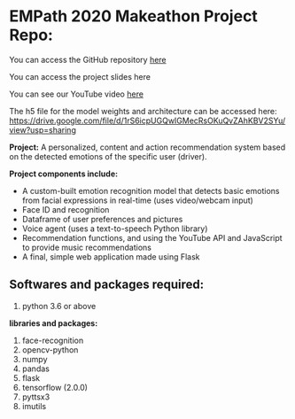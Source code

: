 # EMPath 2020 Makeathon Project Repo:

You can access the GitHub repository [here](https://github.com/kim1339/sensus)

You can access the project slides here

You can see our YouTube video [here](https://www.youtube.com/watch?v=F5t9dTnxBsc&feature=youtu.be)

The h5 file for the model weights and architecture can be accessed here: https://drive.google.com/file/d/1rS6icpUGQwIGMecRsOKuQvZAhKBV2SYu/view?usp=sharing

**Project:** A personalized, content and action recommendation system based on the detected emotions of the specific user (driver). 

**Project components include:**
- A custom-built emotion recognition model that detects basic emotions from facial expressions in real-time (uses video/webcam input)
- Face ID and recognition
- Dataframe of user preferences and pictures
- Voice agent (uses a text-to-speech Python library)
- Recommendation functions, and using the YouTube API and JavaScript to provide music recommendations
- A final, simple web application made using Flask

## Softwares and packages required:

1. python 3.6 or above

**libraries and packages:**
1. face-recognition
2. opencv-python
3. numpy
4. pandas
5. flask
6. tensorflow (2.0.0)
7. pyttsx3
8. imutils
